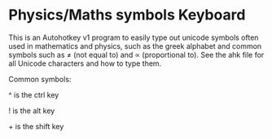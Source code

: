 # Physics/Maths symbols Keyboard
This is an Autohotkey v1 program to easily type out unicode symbols often used in mathematics and physics, such as the greek alphabet and common symbols such as ≠ (not equal to) and ∝ (proportional to).
See the ahk file for all Unicode characters and how to type them.

Common symbols:

^ is the ctrl key

! is the alt key

\+ is the shift key
  
